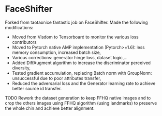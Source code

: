 # FaceShifter
Forked from taotaonice fantastic job on FaceShifter.
Made the following modifications:
- Moved from Visdom to Tensorboard to monitor the various loss contributors
- Moved to Pytorch native AMP implementation (Pytorch>=1.6): less memory consumption, increased batch size,
- Various corrections: generator hinge loss, dataset logic,...
- Added DiffAugment algorithm to increase the discriminator perceived diversity,
- Tested gradient accumulation, replacing Batch norm with GroupNorm: unsuccessful due to poor attributes transfer,
- Reduced the adversarial loss and the Generator learning rate to achieve better source id transfer.

TODO
Rework the dataset generation to keep FFHQ native images and to crop the others images using FFHQ algorithm (using landmarks) to preserve the whole chin and achieve better alignment.
